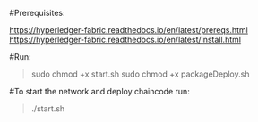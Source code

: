 #Prerequisites:

https://hyperledger-fabric.readthedocs.io/en/latest/prereqs.html
https://hyperledger-fabric.readthedocs.io/en/latest/install.html

#Run:

> sudo chmod +x start.sh
> sudo chmod +x packageDeploy.sh

#To start the network and deploy chaincode run:

>./start.sh